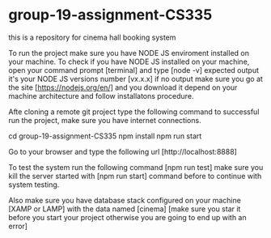 # group-19-assignment-CS335
this is a repository for  cinema hall booking system

To run the project make sure you have NODE JS enviroment installed on your machine.
To check if you have NODE JS installed on your machine, open your command prompt [terminal] and 
type [node -v] expected output it's your NODE JS versions number [vx.x.x] if no output make sure you 
go at the site [https://nodejs.org/en/] and you download it depend on your machine architecture 
and follow installatons procedure.

Afte cloning a remote git project type the following command to successful run the project, make sure 
you have internet connections.

cd group-19-assignment-CS335
npm install
npm run start

Go to your browser and type the following url [http://localhost:8888]

To test the system run the following command [npm run test] make sure you kill the server started 
with [npm run start] command before to continue with system testing.

Also make sure you have database stack configured on your machine [XAMP or LAMP] with the data 
named [cinema] [make sure you star it before you start your project otherwise you are going to end 
up with an error]